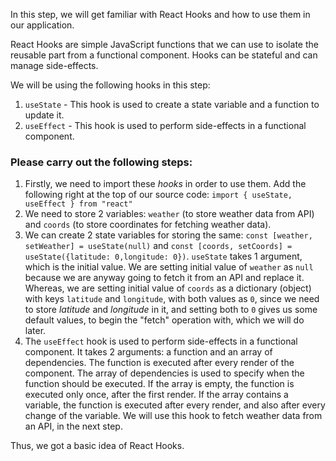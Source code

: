 In this step, we will get familiar with React Hooks and how to use them in our application.

React Hooks are simple JavaScript functions that we can use to isolate the reusable part from a functional component. Hooks can be stateful and can manage side-effects.

We will be using the following hooks in this step:

1. `useState` - This hook is used to create a state variable and a function to update it.
2. `useEffect` - This hook is used to perform side-effects in a functional component.

### Please carry out the following steps:

1. Firstly, we need to import these _hooks_ in order to use them. Add the following right at the top of our source code: `import { useState, useEffect } from "react"`
2. We need to store 2 variables: `weather` (to store weather data from API) and `coords` (to store coordinates for fetching weather data).
3. We can create 2 state variables for storing the same: `const [weather, setWeather] = useState(null)` and `const [coords, setCoords] = useState({latitude: 0,longitude: 0})`. `useState` takes 1 argument, which is the initial value. We are setting initial value of `weather` as `null` because we are anyway going to fetch it from an API and replace it. Whereas, we are setting initial value of `coords` as a dictionary (object) with keys `latitude` and `longitude`, with both values as `0`, since we need to store _latitude_ and _longitude_ in it, and setting both to `0` gives us some default values, to begin the "fetch" operation with, which we will do later.
4. The `useEffect` hook is used to perform side-effects in a functional component. It takes 2 arguments: a function and an array of dependencies. The function is executed after every render of the component. The array of dependencies is used to specify when the function should be executed. If the array is empty, the function is executed only once, after the first render. If the array contains a variable, the function is executed after every render, and also after every change of the variable. We will use this hook to fetch weather data from an API, in the next step.

Thus, we got a basic idea of React Hooks.
